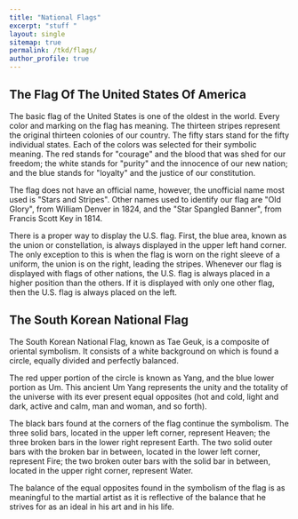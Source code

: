 ```yaml
---
title: "National Flags"
excerpt: "stuff "
layout: single
sitemap: true
permalink: /tkd/flags/
author_profile: true
---
```

## The Flag Of The United States Of America		
The basic flag of the United States is one of the oldest in the world. Every color and marking on the flag has meaning. The thirteen stripes represent the original thirteen colonies of our country. The fifty stars stand for the fifty individual states. Each of the colors was selected for their symbolic meaning. The red stands for "courage" and the blood that was shed for our freedom; the white stands for "purity" and the innocence of our new nation; and the blue stands for "loyalty" and the justice of our constitution. 


The flag does not have an official name, however, the unofficial name most used is "Stars and Stripes". Other names used to identify our flag are "Old Glory", from William Denver in 1824, and the "Star Spangled Banner", from Francis Scott Key in 1814. 


There is a proper way to display the U.S. flag. First, the blue area, known as the union or constellation, is always displayed in the upper left hand corner. The only exception to this is when the flag is worn on the right sleeve of a uniform, the union is on the right, leading the stripes. Whenever our flag is displayed with flags of other nations, the U.S. flag is always placed in a higher position than the others. If it is displayed with only one other flag, then the U.S. flag is always placed on the left. 


## The South Korean National Flag	
The South Korean National Flag, known as Tae Geuk, is a composite of oriental symbolism. It consists of a white background on which is found a circle, equally divided and perfectly balanced. 


The red upper portion of the circle is known as Yang, and the blue lower portion as Um. This ancient Um Yang represents the unity and the totality of the universe with its ever present equal opposites (hot and cold, light and dark, active and calm, man and woman, and so forth). 


The black bars found at the corners of the flag continue the symbolism. The three solid bars, located in the upper left corner, represent Heaven; the three broken bars in the lower right represent Earth. The two solid outer bars with the broken bar in between, located in the lower left corner, represent Fire; the two broken outer bars with the solid bar in between, located in the upper right corner, represent Water. 


The balance of the equal opposites found in the symbolism of the flag is as meaningful to the martial artist as it is reflective of the balance that he strives for as an ideal in his art and in his life.

